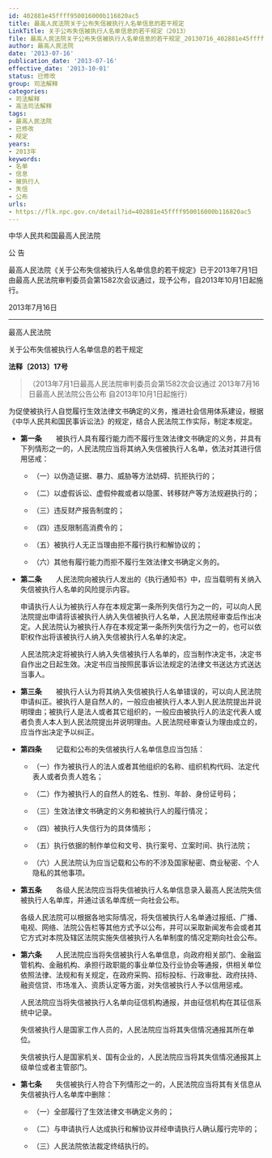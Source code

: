 ```yaml
---
id: 402881e45ffff950016000b116820ac5
title: 最高人民法院关于公布失信被执行人名单信息的若干规定
LinkTitle: 关于公布失信被执行人名单信息的若干规定（2013）
file: 最高人民法院关于公布失信被执行人名单信息的若干规定_20130716_402881e45ffff950016000b116820ac5.docx
author: 最高人民法院
date: '2013-07-16'
publication_date: '2013-07-16'
effective_date: '2013-10-01'
status: 已修改
group: 司法解释
categories:
- 司法解释
- 高法司法解释
tags:
- 最高人民法院
- 已修改
- 规定
years:
- 2013年
keywords:
- 名单
- 信息
- 被执行人
- 失信
- 公布
urls:
- https://flk.npc.gov.cn/detail?id=402881e45ffff950016000b116820ac5
---
```


中华人民共和国最高人民法院

公 告

最高人民法院《关于公布失信被执行人名单信息的若干规定》已于2013年7月1日由最高人民法院审判委员会第1582次会议通过，现予公布，自2013年10月1日起施行。

2013年7月16日

---

最高人民法院

关于公布失信被执行人名单信息的若干规定

**法释〔2013〕17号**

> （2013年7月1日最高人民法院审判委员会第1582次会议通过 2013年7月16日最高人民法院公告公布 自2013年10月1日起施行）

为促使被执行人自觉履行生效法律文书确定的义务，推进社会信用体系建设，根据《中华人民共和国民事诉讼法》的规定，结合人民法院工作实际，制定本规定。

- **第一条**　　被执行人具有履行能力而不履行生效法律文书确定的义务，并具有下列情形之一的，人民法院应当将其纳入失信被执行人名单，依法对其进行信用惩戒：

  - （一）以伪造证据、暴力、威胁等方法妨碍、抗拒执行的；

  - （二）以虚假诉讼、虚假仲裁或者以隐匿、转移财产等方法规避执行的；

  - （三）违反财产报告制度的；

  - （四）违反限制高消费令的；

  - （五）被执行人无正当理由拒不履行执行和解协议的；

  - （六）其他有履行能力而拒不履行生效法律文书确定义务的。

- **第二条**　　人民法院向被执行人发出的《执行通知书》中，应当载明有关纳入失信被执行人名单的风险提示内容。

  申请执行人认为被执行人存在本规定第一条所列失信行为之一的，可以向人民法院提出申请将该被执行人纳入失信被执行人名单，人民法院经审查后作出决定。人民法院认为被执行人存在本规定第一条所列失信行为之一的，也可以依职权作出将该被执行人纳入失信被执行人名单的决定。

  人民法院决定将被执行人纳入失信被执行人名单的，应当制作决定书，决定书自作出之日起生效。决定书应当按照民事诉讼法规定的法律文书送达方式送达当事人。

- **第三条**　　被执行人认为将其纳入失信被执行人名单错误的，可以向人民法院申请纠正。被执行人是自然人的，一般应由被执行人本人到人民法院提出并说明理由；被执行人是法人或者其它组织的，一般应由被执行人的法定代表人或者负责人本人到人民法院提出并说明理由。人民法院经审查认为理由成立的，应当作出决定予以纠正。

- **第四条**　　记载和公布的失信被执行人名单信息应当包括：

  - （一）作为被执行人的法人或者其他组织的名称、组织机构代码、法定代表人或者负责人姓名；

  - （二）作为被执行人的自然人的姓名、性别、年龄、身份证号码；

  - （三）生效法律文书确定的义务和被执行人的履行情况；

  - （四）被执行人失信行为的具体情形；

  - （五）执行依据的制作单位和文号、执行案号、立案时间、执行法院；

  - （六）人民法院认为应当记载和公布的不涉及国家秘密、商业秘密、个人隐私的其他事项。

- **第五条**　　各级人民法院应当将失信被执行人名单信息录入最高人民法院失信被执行人名单库，并通过该名单库统一向社会公布。

  各级人民法院可以根据各地实际情况，将失信被执行人名单通过报纸、广播、电视、网络、法院公告栏等其他方式予以公布，并可以采取新闻发布会或者其它方式对本院及辖区法院实施失信被执行人名单制度的情况定期向社会公布。

- **第六条**　　人民法院应当将失信被执行人名单信息，向政府相关部门、金融监管机构、金融机构、承担行政职能的事业单位及行业协会等通报，供相关单位依照法律、法规和有关规定，在政府采购、招标投标、行政审批、政府扶持、融资信贷、市场准入、资质认定等方面，对失信被执行人予以信用惩戒。

  人民法院应当将失信被执行人名单向征信机构通报，并由征信机构在其征信系统中记录。

  失信被执行人是国家工作人员的，人民法院应当将其失信情况通报其所在单位。

  失信被执行人是国家机关、国有企业的，人民法院应当将其失信情况通报其上级单位或者主管部门。

- **第七条**　　失信被执行人符合下列情形之一的，人民法院应当将其有关信息从失信被执行人名单库中删除：

  - （一）全部履行了生效法律文书确定义务的；

  - （二）与申请执行人达成执行和解协议并经申请执行人确认履行完毕的；

  - （三）人民法院依法裁定终结执行的。
